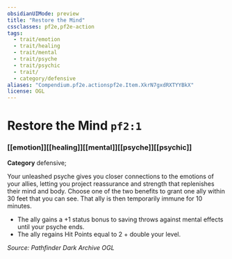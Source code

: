 ```yaml
---
obsidianUIMode: preview
title: "Restore the Mind"
cssclasses: pf2e,pf2e-action
tags:
  - trait/emotion
  - trait/healing
  - trait/mental
  - trait/psyche
  - trait/psychic
  - trait/
  - category/defensive
aliases: "Compendium.pf2e.actionspf2e.Item.XkrN7gxdRXTYYBkX"
license: OGL
---
```

# Restore the Mind `pf2:1`

### [[emotion]][[healing]][[mental]][[psyche]][[psychic]]

**Category** defensive; 




Your unleashed psyche gives you closer connections to the emotions of your allies, letting you project reassurance and strength that replenishes their mind and body. Choose one of the two benefits to grant one ally within 30 feet that you can see. That ally is then temporarily immune for 10 minutes.

*   The ally gains a +1 status bonus to saving throws against mental effects until your psyche ends.
*   The ally regains Hit Points equal to 2 + double your level.

*Source: Pathfinder Dark Archive*
*OGL*